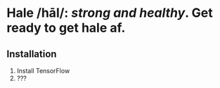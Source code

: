 # Hale /hāl/: *strong and healthy*. Get ready to get hale af.

## Installation

1. Install TensorFlow
2. ???
